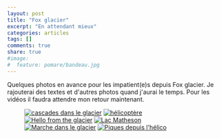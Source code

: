```yaml
---
layout: post
title: "Fox glacier"
excerpt: "En attendant mieux"
categories: articles
tags: []
comments: true
share: true
#image:
#  feature: pomare/bandeau.jpg
---
```


Quelques photos en avance pour les impatient(e)s depuis Fox glacier.
Je rajouterai des textes et d'autres photos quand j'aurai le temps.
Pour les vidéos il faudra attendre mon retour maintenant.

<figure class="half">
	<a href="{{site.url}}/images/glacier/cascade.jpg"><img src="{{site.url}}/images/glacier/cascade.jpg" alt="cascades dans le glacier"></a>
	<a href="{{site.url}}/images/glacier/helico.jpg"><img src="{{site.url}}/images/glacier/helico.jpg" alt="hélicoptère"></a>
	<a href="{{site.url}}/images/glacier/hello.jpg"><img src="{{site.url}}/images/glacier/hello.jpg" alt="Hello from the glacier"></a>
	<a href="{{site.url}}/images/glacier/lac.jpg"><img src="{{site.url}}/images/glacier/lac.jpg" alt="Lac Matheson"></a>
	<a href="{{site.url}}/images/glacier/marche.jpg"><img src="{{site.url}}/images/glacier/marche.jpg" alt="Marche dans le glacier"></a>
	<a href="{{site.url}}/images/glacier/spikes.jpg"><img src="{{site.url}}/images/glacier/spikes.jpg" alt="Piques depuis l'hélico"></a>
</figure>
